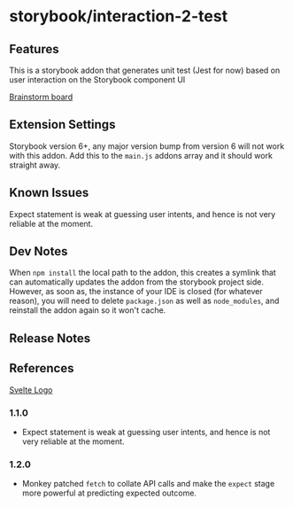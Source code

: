 # storybook/interaction-2-test

## Features

This is a storybook addon that generates unit test (Jest for now) based on user interaction on the Storybook component UI

[Brainstorm board](https://www.figma.com/board/2JFn9j3ux6397OT5DRUOjF/Interaction-2-Test-Brainstorming-board?node-id=0-1&p=f&t=YIrYEEgcgPWMtcP0-0)
<br /><sup></sup>

## Extension Settings
Storybook version 6+, any major version bump from version 6 will not work with this addon.
Add this to the `main.js` addons array and it should work straight away.

## Known Issues
Expect statement is weak at guessing user intents, and hence is not very reliable at the moment.

## Dev Notes
When `npm install` the local path to the addon, this creates a symlink that can automatically updates the addon from the storybook project side. However, as soon as, the instance of your IDE is closed (for whatever reason), you will need to delete `package.json` as well as `node_modules`, and reinstall the addon again so it won't cache.

## Release Notes

## References
[Svelte Logo](https://en.m.wikipedia.org/wiki/File:Svelte_Logo.svg)

### 1.1.0
- Expect statement is weak at guessing user intents, and hence is not very reliable at the moment.
### 1.2.0
- Monkey patched `fetch` to collate API calls and make the `expect` stage more powerful at predicting expected outcome.

